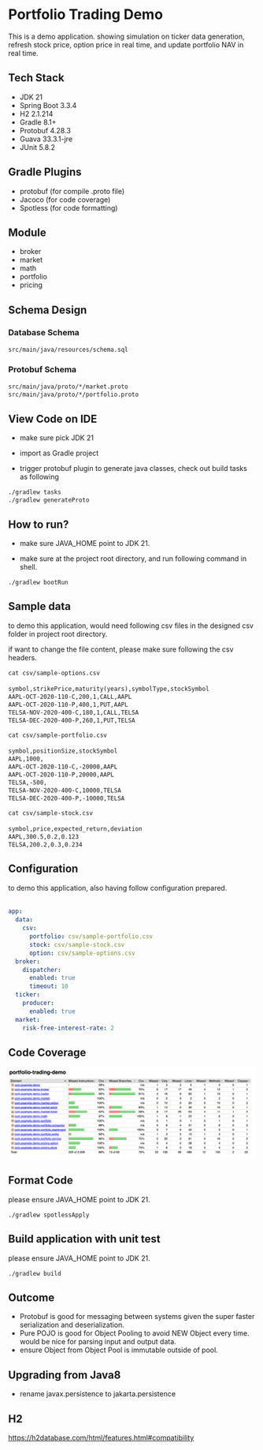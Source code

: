 # Portfolio Trading Demo

This is a demo application. showing simulation on ticker data generation, refresh stock price, option price in real time,
and update portfolio NAV in real time.

## Tech Stack

- JDK 21
- Spring Boot 3.3.4
- H2 2.1.214
- Gradle 8.1+
- Protobuf 4.28.3
- Guava 33.3.1-jre
- JUnit 5.8.2

## Gradle Plugins

- protobuf (for compile .proto file)
- Jacoco (for code coverage)
- Spotless (for code formatting)

## Module
- broker
- market
- math
- portfolio
- pricing

## Schema Design

### Database Schema

```
src/main/java/resources/schema.sql
```

### Protobuf Schema

```
src/main/java/proto/*/market.proto
src/main/java/proto/*/portfolio.proto
```

## View Code on IDE

* make sure pick JDK 21

* import as Gradle project

* trigger protobuf plugin to generate java classes, check out build tasks as following

```shell
./gradlew tasks
./gradlew generateProto
```

## How to run?

* make sure JAVA_HOME point to JDK 21.

* make sure at the project root directory, and run following command in shell.

```shell
./gradlew bootRun
```

## Sample data

to demo this application, would need following csv files in the designed csv folder in project root directory.

if want to change the file content, please make sure following the csv headers.

```shell
cat csv/sample-options.csv

symbol,strikePrice,maturity(years),symbolType,stockSymbol
AAPL-OCT-2020-110-C,200,1,CALL,AAPL
AAPL-OCT-2020-110-P,400,1,PUT,AAPL
TELSA-NOV-2020-400-C,180,1,CALL,TELSA
TELSA-DEC-2020-400-P,260,1,PUT,TELSA

```

```shell
cat csv/sample-portfolio.csv

symbol,positionSize,stockSymbol
AAPL,1000,
AAPL-OCT-2020-110-C,-20000,AAPL
AAPL-OCT-2020-110-P,20000,AAPL
TELSA,-500,
TELSA-NOV-2020-400-C,10000,TELSA
TELSA-DEC-2020-400-P,-10000,TELSA

```

```shell
cat csv/sample-stock.csv

symbol,price,expected_return,deviation
AAPL,300.5,0.2,0.123
TELSA,200.2,0.3,0.234

```

## Configuration

to demo this application, also having follow configuration prepared.

```yaml

app:
  data:
    csv:
      portfolio: csv/sample-portfolio.csv
      stock: csv/sample-stock.csv
      option: csv/sample-options.csv
  broker:
    dispatcher:
      enabled: true
      timeout: 10
  ticker:
    producer:
      enabled: true
  market:
    risk-free-interest-rate: 2


```

## Code Coverage

![Code Coverage](code-coverage-report.png)

## Format Code

please ensure JAVA_HOME point to JDK 21.

```shell
./gradlew spotlessApply
```

## Build application with unit test

please ensure JAVA_HOME point to JDK 21.

```shell
./gradlew build
```

## Outcome

- Protobuf is good for messaging between systems given the super faster serialization and deserialization.
- Pure POJO is good for Object Pooling to avoid NEW Object every time. would be nice for parsing input and output data.
- ensure Object from Object Pool is immutable outside of pool.

## Upgrading from Java8

- rename javax.persistence to jakarta.persistence

## H2

https://h2database.com/html/features.html#compatibility

